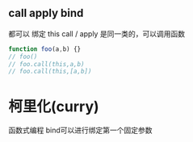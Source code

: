 ## call apply bind
都可以 绑定 this
call / apply 是同一类的，可以调用函数
```js
function foo(a,b) {}
// foo()
// foo.call(this,a,b)
// foo.call(this,[a,b])
```

# 柯里化(curry)
函数式编程
bind可以进行绑定第一个固定参数